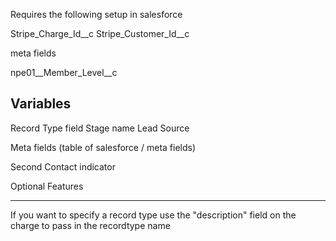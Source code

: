 
Requires the following setup in salesforce

Stripe_Charge_Id__c
Stripe_Customer_Id__c


meta fields

npe01__Member_Level__c


Variables
-----

Record Type field
Stage name
Lead Source

Meta fields (table of salesforce / meta fields)

Second Contact indicator



Optional Features

----

If you want to specify a record type use the "description" field on the charge to pass in the recordtype name
